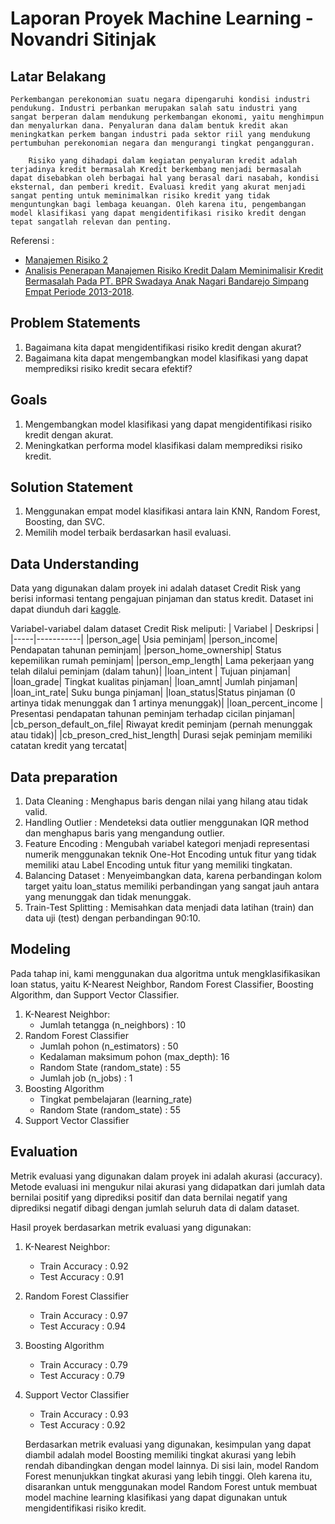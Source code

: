 # Laporan Proyek Machine Learning - Novandri Sitinjak

## Latar Belakang
    Perkembangan perekonomian suatu negara dipengaruhi kondisi industri pendukung. Industri perbankan merupakan salah satu industri yang sangat berperan dalam mendukung perkembangan ekonomi, yaitu menghimpun dan menyalurkan dana. Penyaluran dana dalam bentuk kredit akan meningkatkan perkem bangan industri pada sektor riil yang mendukung pertumbuhan perekonomian negara dan mengurangi tingkat pengangguran.
        
        Risiko yang dihadapi dalam kegiatan penyaluran kredit adalah terjadinya kredit bermasalah Kredit berkembang menjadi bermasalah dapat disebabkan oleh berbagai hal yang berasal dari nasabah, kondisi eksternal, dan pemberi kredit. Evaluasi kredit yang akurat menjadi sangat penting untuk meminimalkan risiko kredit yang tidak menguntungkan bagi lembaga keuangan. Oleh karena itu, pengembangan model klasifikasi yang dapat mengidentifikasi risiko kredit dengan tepat sangatlah relevan dan penting.

Referensi :
- [Manajemen Risiko 2](https://himia.umj.ac.id/wp-content/uploads/2019/12/manajemen-resiko-2.pdf)
- [Analisis Penerapan Manajemen Risiko Kredit Dalam Meminimalisir Kredit Bermasalah Pada PT. BPR Swadaya Anak Nagari Bandarejo Simpang Empat Periode 2013-2018](https://media.neliti.com/media/publications/279976-analisis-penerapan-manajemen-risiko-kred-40cf48b0.pdf).

## Problem Statements
1. Bagaimana kita dapat mengidentifikasi risiko kredit dengan akurat?
2. Bagaimana kita dapat mengembangkan model klasifikasi yang dapat memprediksi risiko kredit secara efektif?

## Goals
1. Mengembangkan model klasifikasi yang dapat mengidentifikasi risiko kredit dengan akurat.
2. Meningkatkan performa model klasifikasi dalam memprediksi risiko kredit.

## Solution Statement
1. Menggunakan empat model klasifikasi antara lain KNN, Random Forest, Boosting, dan SVC.
2. Memilih model terbaik berdasarkan hasil evaluasi.

## Data Understanding
Data yang digunakan dalam proyek ini adalah dataset Credit Risk yang berisi informasi tentang pengajuan pinjaman dan status kredit. Dataset ini dapat diunduh dari [kaggle](https://www.kaggle.com/datasets/laotse/credit-risk-dataset/download?datasetVersionNumber=1.).

Variabel-variabel dalam dataset Credit Risk meliputi:
| Variabel | Deskripsi |
|-----|-----------|
|person_age| Usia peminjam|
|person_income| Pendapatan tahunan peminjam|
|person_home_ownership| Status kepemilikan rumah peminjam|
|person_emp_length| Lama pekerjaan yang telah dilalui peminjam (dalam tahun)|
|loan_intent | Tujuan pinjaman|
|loan_grade| Tingkat kualitas pinjaman|
|loan_amnt| Jumlah pinjaman|
|loan_int_rate| Suku bunga pinjaman|
|loan_status|Status pinjaman (0 artinya tidak menunggak dan 1 artinya menunggak)|
|loan_percent_income | Presentasi pendapatan tahunan peminjam terhadap cicilan pinjaman|
|cb_person_default_on_file| Riwayat kredit peminjam (pernah menunggak atau tidak)|
|cb_preson_cred_hist_length| Durasi sejak peminjam memiliki catatan kredit yang tercatat|

## Data preparation
1. Data Cleaning : Menghapus baris dengan nilai yang hilang atau tidak valid.
2. Handling Outlier : Mendeteksi data outlier menggunakan IQR method dan menghapus baris yang mengandung outlier.
3. Feature Encoding : Mengubah variabel kategori menjadi representasi numerik menggunakan teknik One-Hot Encoding untuk fitur yang tidak memiliki atau Label Encoding untuk fitur yang memiliki tingkatan.
4. Balancing Dataset : Menyeimbangkan data, karena perbandingan kolom target yaitu loan_status memiliki perbandingan yang sangat jauh antara yang menunggak dan tidak menunggak.
5. Train-Test Splitting : Memisahkan data menjadi data latihan (train) dan data uji (test) dengan perbandingan 90:10.

## Modeling
Pada tahap ini, kami menggunakan dua algoritma untuk mengklasifikasikan loan status, yaitu K-Nearest Neighbor, Random Forest Classifier, Boosting Algorithm, dan Support Vector Classifier.
1. K-Nearest Neighbor:
   - Jumlah tetangga (n_neighbors) : 10
2. Random Forest Classifier
   - Jumlah pohon (n_estimators) : 50
   - Kedalaman maksimum pohon (max_depth): 16
   - Random State (random_state) : 55
   - Jumlah job (n_jobs) : 1
3. Boosting Algorithm
   - Tingkat pembelajaran (learning_rate)
   - Random State (random_state) : 55
4. Support Vector Classifier

## Evaluation
Metrik evaluasi yang digunakan dalam proyek ini adalah akurasi (accuracy). Metode evaluasi ini mengukur nilai akurasi yang didapatkan dari jumlah data bernilai positif yang diprediksi positif dan data bernilai negatif yang diprediksi negatif dibagi dengan jumlah seluruh data di dalam dataset.

Hasil proyek berdasarkan metrik evaluasi yang digunakan:
1. K-Nearest Neighbor:
   - Train Accuracy : 0.92
   - Test Accuracy : 0.91
2. Random Forest Classifier
   - Train Accuracy : 0.97
   - Test Accuracy : 0.94
3. Boosting Algorithm
   - Train Accuracy : 0.79
   - Test Accuracy : 0.79
4. Support Vector Classifier
   - Train Accuracy : 0.93
   - Test Accuracy : 0.92

    Berdasarkan metrik evaluasi yang digunakan, kesimpulan yang dapat diambil adalah model Boosting memiliki tingkat akurasi yang lebih rendah dibandingkan dengan model lainnya. Di sisi lain, model Random Forest menunjukkan tingkat akurasi yang lebih tinggi. Oleh karena itu, disarankan untuk menggunakan model Random Forest untuk membuat model machine learning klasifikasi yang dapat digunakan untuk mengidentifikasi risiko kredit.

